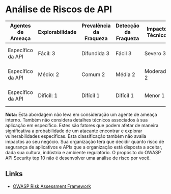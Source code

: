 # Análise de Riscos de API

| Agentes de Ameaça | Explorabilidade | Prevalência da Fraqueza | Detecção da Fraqueza | Impacto Técnico | Impacto ao Negócio|
| ------ | ------ | ------ | ------ | ------ | ------ |
| Específico da API | Fácil: 3 | Difundida 3 | Fácil 3 | Severo 3 | Específico do negócio |
| Específico da API | Médio: 2 | Comum 2 | Média 2 | Moderado 2 | Específico do negócio
| Específico da API | Difícil: 1 | Difícil 1 | Difícil 1 | Menor 1 | Específico do negócio

**Nota:** Esta abordagem não leva em consideração um agente de ameaça interno. Também não considera detalhes técnicos associados à sua aplicação em específico. Estes são fatores que podem afetar de maneira significativa a probabilidade de um atacante encontrar e explorar vulnerabilidades específicas. Esta classificação também não avalia impactos ao seu negócio. Sua organização terá que decidir quanto risco de segurança de aplicativos e APIs que a organização está disposta a aceitar, dada sua cultura, indústria e ambiente regulatório. O propósito do OWASP API Security top 10 não é desenvolver uma análise de risco por você.



## Links

- [OWASP Risk Assessment Framework](https://owasp.org/www-project-risk-assessment-framework/)
